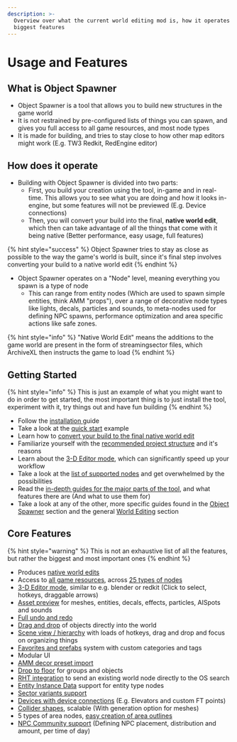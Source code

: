 ```yaml
---
description: >-
  Overview over what the current world editing mod is, how it operates and its
  biggest features
---
```


# Usage and Features

## What is Object Spawner

* Object Spawner is a tool that allows you to build new structures in the game world
* It is not restrained by pre-configured lists of things you can spawn, and gives you full access to all game resources, and most node types
* It is made for building, and tries to stay close to how other map editors might work (E.g. TW3 Redkit, RedEngine editor)

## How does it operate

* Building with Object Spawner is divided into two parts:
  * First, you build your creation using the tool, in-game and in real-time. This allows you to see what you are doing and how it looks in-engine, but some features will not be previewed (E.g. Device connections)
  * Then, you will convert your build into the final, **native world edit**, which then can take advantage of all the things that come with it being native (Better performance, easy usage, full features)

{% hint style="success" %}
Object Spawner tries to stay as close as possible to the way the game's world is built, since it's final step involves converting your build to a native world edit
{% endhint %}

* Object Spawner operates on a "Node" level, meaning everything you spawn is a type of node
  * This can range from entity nodes (Which are used to spawn simple entities, think AMM "props"), over a range of decorative node types like lights, decals, particles and sounds, to meta-nodes used for defining NPC spawns, performance optimization and area specific actions like safe zones.

{% hint style="info" %}
"Native World Edit" means the additions to the game world are present in the form of streamingsector files, which ArchiveXL then instructs the game to load
{% endhint %}

## Getting Started

{% hint style="info" %}
This is just an example of what you might want to do in order to get started, the most important thing is to just install the tool, experiment with it, try things out and have fun building
{% endhint %}

* Follow the [installation ](installation.md)guide
* Take a look at the [quick start](quick-start.md) example
* Learn how to [convert your build to the final native world edit](exporting-from-object-spawner.md)
* Familiarize yourself with the [recommended project structure](project-structure.md) and it's reasons
* Learn about the [3-D Editor mode](3-d-editor-mode.md), which can significantly speed up your workflow
* Take a look at the [list of supported nodes](supported-nodes.md) and get overwhelmed by the possibilities
* Read the [in-depth guides for the major parts of the tool](ui-tabs-explained/), and what features there are (And what to use them for)
* Take a look at any of the other, more specific guides found in the [Object Spawner](./) section and the general [World Editing](../) section

## Core Features

{% hint style="warning" %}
This is not an exhaustive list of all the features, but rather the biggest and most important ones
{% endhint %}

* Produces [native world edits](exporting-from-object-spawner.md)
* Access to [all game resources](ui-tabs-explained/tab-spawn-new.md), across [25 types of nodes](supported-nodes.md)
* [3-D Editor mode](3-d-editor-mode.md), similar to e.g. blender or redkit (Click to select, hotkeys, draggable arrows)
* [Asset preview](ui-tabs-explained/tab-spawn-new.md#asset-preview) for meshes, entities, decals, effects, particles, AISpots and sounds
* [Full undo and redo](ui-tabs-explained/tab-spawned.md#general-hotkeys)
* [Drag and drop](ui-tabs-explained/tab-spawn-new.md#spawn-position-options) of objects directly into the world
* [Scene view / hierarchy](ui-tabs-explained/tab-spawned.md#scene-view-controls) with loads of hotkeys, drag and drop and focus on organizing things
* [Favorites and prefabs](ui-tabs-explained/tab-favorites-and-prefabs.md) system with custom categories and tags
* Modular UI
* [AMM decor preset import](ui-tabs-explained/tab-saved.md#amm-preset-import)
* [Drop to floor](ui-tabs-explained/tab-spawned.md#general-hotkeys) for groups and objects
* [RHT integration](ui-tabs-explained/tab-spawn-new.md#rht-integration) to send an existing world node directly to the OS search
* [Entity Instance Data](features-and-guides/entity-instance-data.md) support for entity type nodes
* [Sector variants support](features-and-guides/creating-sector-variants.md)
* [Devices with device connections](../devices/) (E.g. Elevators and custom FT points)
* [Collider shapes](supported-nodes.md#collision), scalable (With generation option for meshes)
* 5 types of area nodes, [easy creation of area outlines](features-and-guides/setting-area-outlines.md)
* [NPC Community support](../ai-and-npcs/) (Defining NPC placement, distribution and amount, per time of day)
